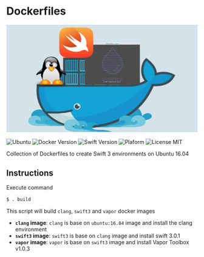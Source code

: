 # Dockerfiles
<p align="center">
  <img src="Dockerfiles.jpg"/>
</p>

![Ubuntu](https://img.shields.io/badge/Ubuntu-16.04-6193DF.svg)
![Docker Version](https://img.shields.io/badge/Docker-1.12.3-6193DF.svg) 
![Swift Version](https://img.shields.io/badge/Swift-3.0.1-orange.svg) 
![Plaform](https://img.shields.io/badge/Platform-Linux-lightgrey.svg)
![License MIT](https://img.shields.io/badge/License-MIT-lightgrey.svg) 

Collection of Dockerfiles to create Swift 3 environments on Ubuntu 16.04

## Instructions
Execute command
```bash
$ . build
```
This script will build `clang`, `swift3` and `vapor` docker images

- **`clang` image**: `clang` is base on `ubuntu:16.04` image and install the clang environment
- **`swift3` image**: `swift3` is base on `clang` image and install swift 3.0.1
- **`vapor` image**: `vapor` is base on `swift3` image and install Vapor Toolbox v1.0.3 

